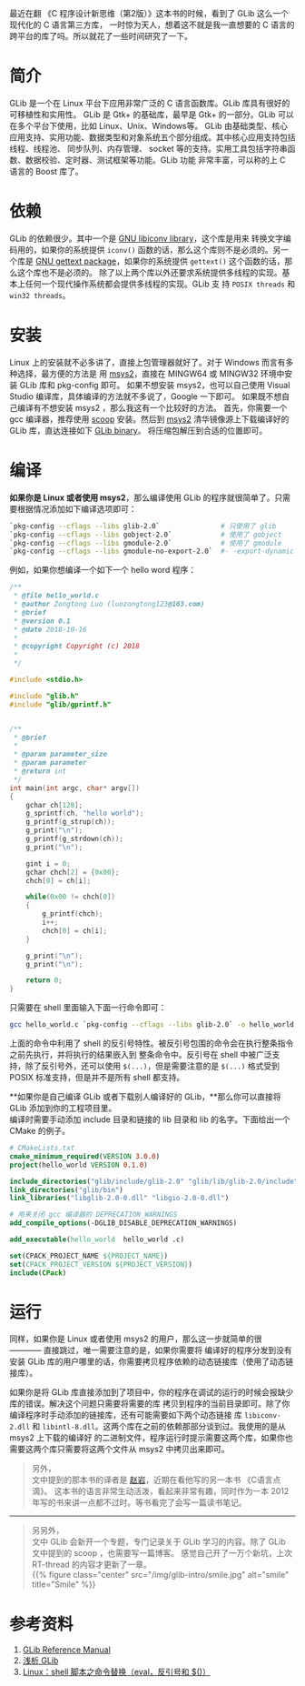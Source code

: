最近在翻 《C 程序设计新思维（第2版）》这本书的时候，看到了 GLib 这么一个现代化的 C 语言第三方库，
一时惊为天人，想着这不就是我一直想要的 C 语言的跨平台的库了吗。所以就花了一些时间研究了一下。  
<!--more-->

# 简介

GLib 是一个在 Linux 平台下应用非常广泛的 C 语言函数库。GLib 库具有很好的可移植性和实用性。 GLib 是
Gtk+ 的基础库，最早是 Gtk+ 的一部分。GLib 可以在多个平台下使用，比如 Linux、Unix、Windows等。
GLib 由基础类型、核心应用支持、实用功能、数据类型和对象系统五个部分组成。其中核心应用支持包括线程、线程池、
同步队列、内存管理、 socket 等的支持。实用工具包括字符串函数、数据校验、定时器、测试框架等功能。GLib 功能
非常丰富，可以称的上 C 语言的 Boost 库了。  

# 依赖

GLib 的依赖很少。其中一个是 [GNU libiconv library](http://www.gnu.org/software/libiconv/)，这个库是用来
转换文字编码用的，如果你的系统提供 `iconv()` 函数的话，那么这个库则不是必须的。另一个库是 [GNU gettext package](http://www.gnu.org/software/gettext)，如果你的系统提供 `gettext()` 这个函数的话，那么这个库也不是必须的。
除了以上两个库以外还要求系统提供多线程的实现。基本上任何一个现代操作系统都会提供多线程的实现。GLib 支
持 `POSIX threads` 和 `win32 threads`。  

# 安装

Linux 上的安装就不必多讲了，直接上包管理器就好了。对于 Windows 而言有多种选择，最方便的方法是
用 [msys2](https://www.msys2.org/)，直接在 MINGW64 或 MINGW32 环境中安装 GLib 库和 pkg-config 即可。
如果不想安装 msys2，也可以自己使用 Visual Studio 编译库，具体编译的方法就不多说了，Google 一下即可。
如果既不想自己编译有不想安装 msys2 ，那么我这有一个比较好的方法。
首先，你需要一个 gcc 编译器，推荐使用 [scoop](/tags/scoop/) 安装。然后到 [msys2](https://mirrors.tuna.tsinghua.edu.cn/msys2/mingw/) 清华镜像源上下载编译好的 GLib 库，直达连接如下 [GLib binary](https://mirrors.tuna.tsinghua.edu.cn/msys2/mingw/x86_64/mingw-w64-x86_64-glib2-2.58.1-1-any.pkg.tar.xz)。
将压缩包解压到合适的位置即可。  

# 编译

**如果你是 Linux 或者使用 msys2**，那么编译使用 GLib 的程序就很简单了。只需要根据情况添加如下编译选项即可：

``` bash
`pkg-config --cflags --libs glib-2.0`               # 只使用了 glib
`pkg-config --cflags --libs gobject-2.0`            # 使用了 gobject
`pkg-config --cflags --libs gmodule-2.0`            # 使用了 gmodule
`pkg-config --cflags --libs gmodule-no-export-2.0`  #- -export-dynamic
```

例如，如果你想编译一个如下一个 hello word 程序：

``` c
/**
 * @file hello_world.c
 * @author Zongtong Luo (luozongtong123@163.com)
 * @brief  
 * @version 0.1
 * @date 2018-10-16
 * 
 * @copyright Copyright (c) 2018
 *  
 */

#include <stdio.h>

#include "glib.h"
#include "glib/gprintf.h"


/**
 * @brief  
 *  
 * @param parameter_size  
 * @param parameter  
 * @return int  
 */
int main(int argc, char* argv[])
{
    gchar ch[128];
    g_sprintf(ch, "hello world");
    g_printf(g_strup(ch));
    g_print("\n");
    g_printf(g_strdown(ch));
    g_print("\n");

    gint i = 0;
    gchar chch[2] = {0x00};
    chch[0] = ch[i];

    while(0x00 != chch[0])
    {
        g_printf(chch);
        i++;
        chch[0] = ch[i];
    }

    g_print("\n");
    g_print("\n");

    return 0;
}
```

只需要在 shell 里面输入下面一行命令即可：

``` bash
gcc hello_world.c `pkg-config --cflags --libs glib-2.0` -o hello_world -g -Wall -O0
```

上面的命令中利用了 shell 的反引号特性。被反引号包围的命令会在执行整条指令之前先执行，并将执行的结果嵌入到
整条命令中。反引号在 shell 中被广泛支持，除了反引号外，还可以使用 `$(...)`，但是需要注意的是 `$(...)` 格式受到 POSIX 标准支持，但是并不是所有 shell 都支持。  

**如果你是自己编译 GLib 或者下载别人编译好的 GLib，**那么你可以直接将 GLib 添加到你的工程项目里。  
编译时需要手动添加 include 目录和链接的 lib 目录和 lib 的名字。下面给出一个 CMake 的例子。

``` cmake
# CMakeLists.txt
cmake_minimum_required(VERSION 3.0.0)
project(hello_world VERSION 0.1.0)

include_directories("glib/include/glib-2.0" "glib/lib/glib-2.0/include")
link_directories("glib/bin")
link_libraries("libglib-2.0-0.dll" "libgio-2.0-0.dll")

# 用来关闭 gcc 编译器的 DEPRECATION_WARNINGS
add_compile_options(-DGLIB_DISABLE_DEPRECATION_WARNINGS)

add_executable(hello_world  hello_world .c)

set(CPACK_PROJECT_NAME ${PROJECT_NAME})
set(CPACK_PROJECT_VERSION ${PROJECT_VERSION})
include(CPack)
```

# 运行

同样，如果你是 Linux 或者使用 msys2 的用户，那么这一步就简单的很 ———— 直接跳过，唯一需要注意的是，如果你需要将
编译好的程序分发到没有安装 GLib 库的用户哪里的话，你需要拷贝程序依赖的动态链接库（使用了动态链接库）。  

如果你是将 GLib 库直接添加到了项目中，你的程序在调试的运行的时候会报缺少库的错误。解决这个问题只需要将需要的库
拷贝到程序的当前目录即可。除了你编译程序时手动添加的链接库，还有可能需要如下两个动态链接
库 `libiconv-2.dll` 和 `libintl-8.dll`。这两个库在之前的依赖那部分谈到过。我使用的是从 msys2 上下载的编译好
的二进制文件，程序运行时提示需要这两个库，如果你也需要这两个库只需要将这两个文件从 msys2 中拷贝出来即可。  

>另外，  
>文中提到的那本书的译者是 [赵岩](http://zhaoyan.website/blog/)，近期在看他写的另一本书 《C语言点滴》。
>这本书的语言非常生动活泼，看起来非常有趣，同时作为一本 2012 年写的书来讲一点都不过时。等书看完了会写一篇读书笔记。  
** **
>另另外，  
>文中 GLib 会新开一个专题，专门记录关于 GLib 学习的内容。除了 GLib 文中提到的 scoop ，也需要写一篇博客。
>感觉自己开了一万个新坑，上次 RT-thread 的内容才更新了一章。  
>{{% figure class="center" src="/img/glib-intro/smile.jpg" alt="smile" title="Smile" %}}  

# 参考资料

1. [GLib Reference Manual](https://developer.gnome.org/glib/)  
2. [浅析 GLib](https://www.ibm.com/developerworks/cn/linux/l-glib/index.html)  
3. [Linux：shell 脚本之命令替换（eval，反引号和 $()）](https://blog.csdn.net/if9600/article/details/74221548)  

